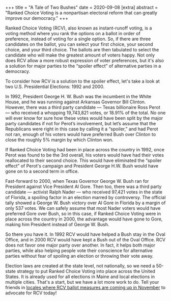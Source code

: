 +++
title = "A Tale of Two Bushes"
date = 2020-09-08
[extra]
abstract = "Ranked Choice Voting is a nonpartisan electoral reform that can greatly improve our democracy."
+++

Ranked Choice Voting (RCV), also known as instant-runoff voting, is a voting method where you rank the options on a ballot in order of preference, instead of voting for a single option. So, if there are three candidates on the ballot, you can select your first choice, your second choice, and your third choice. The ballots are then tabulated to select the candidate who will make the greatest amount of voters happy. Not only does RCV allow a more robust expression of voter preferences, but it's also a solution for major parties to the “spoiler effect” of alternative parties in a democracy.

To consider how RCV is a solution to the spoiler effect, let's take a look at two U.S. Presidential Elections: 1992 and 2000.
	
In 1992, President George H. W. Bush was the incumbent in the White House, and he was running against Arkansas Governor Bill Clinton. However, there was a third party candidate — Texas billionaire Ross Perot — who received a whopping 19,743,821 votes, or 18.91% of the total. No one will ever know for sure how these votes would have been split by the major party candidates if not for Perot’s involvement, but let’s assume that the Republicans were right in this case by calling it a “spoiler,” and had Perot not ran, enough of his voters would have preferred Bush over Clinton to close the roughly 5% margin by which Clinton won. 

If Ranked Choice Voting had been in place across the country in 1992, once Perot was found to be the 3rd overall, his voters would have had their votes reallocated to their second choice. This would have eliminated the “spoiler effect” of Perot's campaign and President George H.W. Bush would have gone on to a second term in office.

Fast-forward to 2000, when Texas Governor George W. Bush ran for President against Vice President Al Gore. Then too, there was a third party candidate — activist Ralph Nader — who received 97,421 votes in the state of Florida, a spoiling factor in an election marred by controversy. The official tally showed a George W. Bush victory over Al Gore in Florida by a margin of only 537 votes. We can safely assume that most Nader voters would have preferred Gore over Bush, so in this case, if Ranked Choice Voting were in place across the country in 2000, the advantage would have gone to Gore, making him President instead of George W. Bush.

So there you have it. In 1992 RCV would have helped a Bush stay in the Oval Office, and in 2000 RCV would have kept a Bush out of the Oval Office. RCV does not favor one major party over another. In fact, it helps both major parties, while also helping people vote their conscience for alternative parties without fear of spoiling an election or throwing their vote away. 

Election laws are created at the state level, not nationally, so we need a 50-state strategy to put Ranked Choice Voting into place across the United States. It is already used for all elections in Maine and local elections in multiple cities. That's a start, but we have a lot more work to do. Tell your friends in [locales where RCV ballot measures are coming up in November](https://www.fairvote.org/rcv_2020_ballot_measures) to advocate for RCV today!
